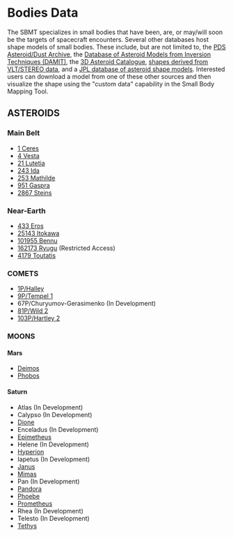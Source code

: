 # Bodies Data

The SBMT specializes in small bodies that have been, are, or may/will soon be the targets of spacecraft encounters. Several other databases host shape models of small bodies. These include, but are not limited to, the [PDS Asteroid/Dust Archive](https://sbn.psi.edu/pds/shape-models/), the [Database of Asteroid Models from Inversion Techniques (DAMIT)](http://astro.troja.mff.cuni.cz/projects/asteroids3D/web.php), the [3D Asteroid Catalogue](https://space.frieger.com/asteroids/asteroids/), [shapes derived from VLT/STEREO data](http://observations.lam.fr/astero/), and a [JPL database of asteroid shape models](https://echo.jpl.nasa.gov/asteroids/shapes/shapes.html). Interested users can download a model from one of these other sources and then visualize the shape using the "custom data" capability in the Small Body Mapping Tool.


## ASTEROIDS

### Main Belt
- [1 Ceres](https://sbmt.jhuapl.edu/Object-Template.php?obj=29)
- [4 Vesta](https://sbmt.jhuapl.edu/Object-Template.php?obj=31)
- [21 Lutetia](https://sbmt.jhuapl.edu/Object-Template.php?obj=32)
- [243 Ida](https://sbmt.jhuapl.edu/Object-Template.php?obj=36)
- [253 Mathilde](https://sbmt.jhuapl.edu/Object-Template.php?obj=37)
- [951 Gaspra](https://sbmt.jhuapl.edu/Object-Template.php?obj=38)
- [2867 Steins](https://sbmt.jhuapl.edu/Object-Template.php?obj=39)

### Near-Earth
- [433 Eros](https://sbmt.jhuapl.edu/Object-Template.php?obj=2)
- [25143 Itokawa](https://sbmt.jhuapl.edu/Object-Template.php?obj=3)
- [101955 Bennu](https://sbmt.jhuapl.edu/Object-Template.php?obj=77)
- [162173 Ryugu](https://sbmt.jhuapl.edu/Object-Template.php?obj=76) (Restricted Access)
- [4179 Toutatis](https://sbmt.jhuapl.edu/Object-Template.php?obj=11)


### COMETS
- [1P/Halley](https://sbmt.jhuapl.edu/Object-Template.php?obj=4)
- [9P/Tempel 1](https://sbmt.jhuapl.edu/Object-Template.php?obj=5)
- 67P/Churyumov-Gerasimenko (In Development)
- [81P/Wild 2](https://sbmt.jhuapl.edu/Object-Template.php?obj=40)
- [103P/Hartley 2](https://sbmt.jhuapl.edu/Object-Template.php?obj=42)


### MOONS
#### Mars
- [Deimos](https://sbmt.jhuapl.edu/Object-Template.php?obj=43)
- [Phobos](https://sbmt.jhuapl.edu/Object-Template.php?obj=44)

#### Saturn
- Atlas (In Development)
- Calypso (In Development)
- [Dione](https://sbmt.jhuapl.edu/Object-Template.php?obj=50)
- Enceladus (In Development)
- [Epimetheus](https://sbmt.jhuapl.edu/Object-Template.php?obj=51)
- Helene (In Development)
- [Hyperion](https://sbmt.jhuapl.edu/Object-Template.php?obj=52)
- Iapetus (In Development)
- [Janus](https://sbmt.jhuapl.edu/Object-Template.php?obj=53)
- [Mimas](https://sbmt.jhuapl.edu/Object-Template.php?obj=54)
- Pan (In Development)
- [Pandora](https://sbmt.jhuapl.edu/Object-Template.php?obj=55)
- [Phoebe](https://sbmt.jhuapl.edu/Object-Template.php?obj=56)
- [Prometheus](https://sbmt.jhuapl.edu/Object-Template.php?obj=57)
- Rhea (In Development)
- Telesto (In Development)
- [Tethys](https://sbmt.jhuapl.edu/Object-Template.php?obj=59)
